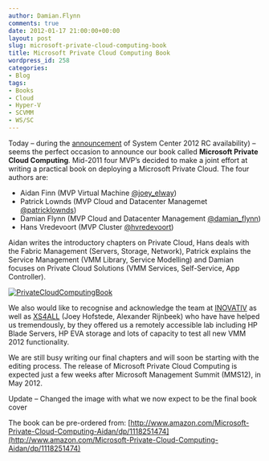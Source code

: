 ```yaml
---
author: Damian.Flynn
comments: true
date: 2012-01-17 21:00:00+00:00
layout: post
slug: microsoft-private-cloud-computing-book
title: Microsoft Private Cloud Computing Book
wordpress_id: 258
categories:
- Blog
tags:
- Books
- Cloud
- Hyper-V
- SCVMM
- WS/SC
---
```


Today – during the [announcement](http://www.microsoft.com/business/events/en-us/PrivateCloudExec/#fbid=IqJgx-M_szS) of System Center 2012 RC availability) – seems the perfect occasion to announce our book called **Microsoft Private Cloud Computing**. Mid-2011 four MVP’s decided to make a joint effort at writing a practical book on deploying a Microsoft Private Cloud. The four authors are:

  * Aidan Finn (MVP Virtual Machine [@joey_elway](http://twitter.com/joe_elway))  
  * Patrick Lownds (MVP Cloud and Datacenter Managemet [@patricklownds](http://twitter.com/patricklownds))  
  * Damian Flynn (MVP Cloud and Datacenter Management [@damian_flynn](http://twitter.com/damian_flynn))  
  * Hans Vredevoort (MVP Cluster [@hvredevoort](http://twitter.com/hvredevoort)) 

Aidan writes the introductory chapters on Private Cloud, Hans deals with the Fabric Management (Servers, Storage, Network), Patrick explains the Service Management (VMM Library, Service Modelling) and Damian focuses on Private Cloud Solutions (VMM Services, Self-Service, App Controller).

[![PrivateCloudComputingBook](http://172.21.10.63:84/wp-content/uploads/2014/02/PrivateCloudComputingBook_thumb.png)](http://172.21.10.63:84/wp-content/uploads/2014/02/PrivateCloudComputingBook.png)

We also would like to recognise and acknowledge the team at [INOVATIV](http://www.inovativ.nl/) as well as [XS4ALL](http://www.xs4all.nl/consument/?campaignid=gad:branding:sea&gclid=CPvwnrbN160CFQGGDgodwxHflw) (Joey Hofstede, Alexander Rijnbeek) who have have helped us tremendously, by they offered us a remotely accessible lab including HP Blade Servers, HP EVA storage and lots of capacity to test all new VMM 2012 functionality.

We are still busy writing our final chapters and will soon be starting with the editing process. The release of Microsoft Private Cloud Computing is expected just a few weeks after Microsoft Management Summit (MMS12), in May 2012.

Update – Changed the image with what we now expect to be the final book cover

The book can be pre-ordered from: [http://www.amazon.com/Microsoft-Private-Cloud-Computing-Aidan/dp/1118251474](http://www.amazon.com/Microsoft-Private-Cloud-Computing-Aidan/dp/1118251474)
